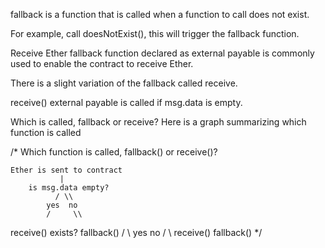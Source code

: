 fallback is a function that is called when a function to call does not exist.

For example, call doesNotExist(), this will trigger the fallback function.

Receive Ether
fallback function declared as external payable is commonly used to enable the contract to receive Ether.

There is a slight variation of the fallback called receive.

receive() external payable is called if msg.data is empty.

Which is called, fallback or receive?
Here is a graph summarizing which function is called

/*
Which function is called, fallback() or receive()?

    Ether is sent to contract
               |
        is msg.data empty?
              / \\
            yes  no
            /     \\
receive() exists?  fallback()
         /   \\
        yes   no
        /      \\
    receive()   fallback()
*/
